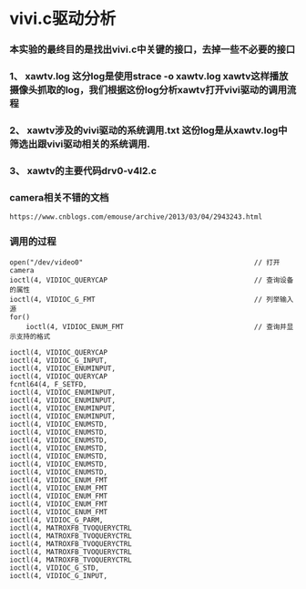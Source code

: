 # vivi.c驱动分析
### 本实验的最终目的是找出vivi.c中关键的接口，去掉一些不必要的接口
### 1、 xawtv.log 这分log是使用strace -o xawtv.log xawtv这样播放摄像头抓取的log，我们根据这份log分析xawtv打开vivi驱动的调用流程
### 2、 xawtv涉及的vivi驱动的系统调用.txt  这份log是从xawtv.log中筛选出跟vivi驱动相关的系统调用.
### 3、 xawtv的主要代码drv0-v4l2.c
### camera相关不错的文档
	https://www.cnblogs.com/emouse/archive/2013/03/04/2943243.html

### 调用的过程
	open("/dev/video0"                                          // 打开camera
	ioctl(4, VIDIOC_QUERYCAP                                    // 查询设备的属性  
	ioctl(4, VIDIOC_G_FMT                                       // 列举输入源
	for() 
		ioctl(4, VIDIOC_ENUM_FMT                                // 查询并显示支持的格式                                              
	
	ioctl(4, VIDIOC_QUERYCAP
	ioctl(4, VIDIOC_G_INPUT,
	ioctl(4, VIDIOC_ENUMINPUT,
	ioctl(4, VIDIOC_QUERYCAP
	fcntl64(4, F_SETFD,
	ioctl(4, VIDIOC_ENUMINPUT,
	ioctl(4, VIDIOC_ENUMINPUT,
	ioctl(4, VIDIOC_ENUMINPUT,
	ioctl(4, VIDIOC_ENUMINPUT,
	ioctl(4, VIDIOC_ENUMSTD,
	ioctl(4, VIDIOC_ENUMSTD,
	ioctl(4, VIDIOC_ENUMSTD,
	ioctl(4, VIDIOC_ENUMSTD,
	ioctl(4, VIDIOC_ENUMSTD,
	ioctl(4, VIDIOC_ENUMSTD,
	ioctl(4, VIDIOC_ENUMSTD,
	ioctl(4, VIDIOC_ENUM_FMT
	ioctl(4, VIDIOC_ENUM_FMT
	ioctl(4, VIDIOC_ENUM_FMT
	ioctl(4, VIDIOC_ENUM_FMT
	ioctl(4, VIDIOC_ENUM_FMT
	ioctl(4, VIDIOC_G_PARM,
	ioctl(4, MATROXFB_TVOQUERYCTRL
	ioctl(4, MATROXFB_TVOQUERYCTRL
	ioctl(4, MATROXFB_TVOQUERYCTRL
	ioctl(4, MATROXFB_TVOQUERYCTRL
	ioctl(4, MATROXFB_TVOQUERYCTRL
	ioctl(4, VIDIOC_G_STD,
	ioctl(4, VIDIOC_G_INPUT,